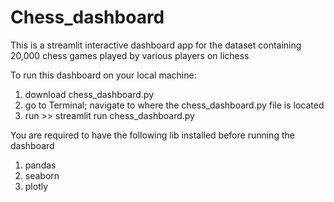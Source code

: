 # Chess_dashboard

This is a streamlit interactive dashboard app for the dataset containing 20,000 chess games played by various players on lichess

To run this dashboard on your local machine:

1. download chess_dashboard.py
2. go to Terminal; navigate to where the chess_dashboard.py file is located
3. run >> streamlit run chess_dashboard.py

You are required to have the following lib installed before running the dashboard

1. pandas
2. seaborn
3. plotly
